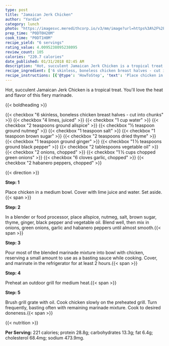```yaml
---
type: post
title: "Jamaican Jerk Chicken"
author: "Yardie"
category: lunch
photo: "https://imagesvc.meredithcorp.io/v3/mm/image?url=https%3A%2F%2Fimages.media-allrecipes.com%2Fuserphotos%2F2676.jpg"
prep_time: "P0DT0H20M"
cook_time: "P0DT1H0M"
recipe_yield: "6 servings"
rating_value: 4.0095238095238095
review_count: 105
calories: "220.7 calories"
date_published: 01/31/2018 02:45 AM
description: "Hot, succulent Jamaican Jerk Chicken is a tropical treat. You'll love the heat and flavor of this fiery marinade."
recipe_ingredient: ['6 skinless, boneless chicken breast halves - cut into chunks', '4 limes, juiced', '1 cup water', '2 teaspoons ground allspice', '½ teaspoon ground nutmeg', '1 teaspoon salt', '1 teaspoon brown sugar', '2 teaspoons dried thyme', '1 teaspoon ground ginger', '1\u2009½ teaspoons ground black pepper', '2 tablespoons vegetable oil', '2 onions, chopped', '1\u2009½ cups chopped green onions', '6 cloves garlic, chopped', '2 habanero peppers, chopped']
recipe_instructions: [{'@type': 'HowToStep', 'text': 'Place chicken in a medium bowl. Cover with lime juice and water. Set aside.\n'}, {'@type': 'HowToStep', 'text': 'In a blender or food processor, place allspice, nutmeg, salt, brown sugar, thyme, ginger, black pepper and vegetable oil. Blend well, then mix in onions, green onions, garlic and habanero peppers until almost smooth.\n'}, {'@type': 'HowToStep', 'text': 'Pour most of the blended marinade mixture into bowl with chicken, reserving a small amount to use as a basting sauce while cooking. Cover, and marinate in the refrigerator for at least 2 hours.\n'}, {'@type': 'HowToStep', 'text': 'Preheat an outdoor grill for medium heat.\n'}, {'@type': 'HowToStep', 'text': 'Brush grill grate with oil. Cook chicken slowly on the preheated grill. Turn frequently, basting often with remaining marinade mixture. Cook to desired doneness.\n'}]
---
```


Hot, succulent Jamaican Jerk Chicken is a tropical treat. You'll love the heat and flavor of this fiery marinade. 

{{< boldheading >}}

{{< checkbox "6  skinless, boneless chicken breast halves - cut into chunks" >}}
{{< checkbox "4  limes, juiced" >}}
{{< checkbox "1 cup water" >}}
{{< checkbox "2 teaspoons ground allspice" >}}
{{< checkbox "½ teaspoon ground nutmeg" >}}
{{< checkbox "1 teaspoon salt" >}}
{{< checkbox "1 teaspoon brown sugar" >}}
{{< checkbox "2 teaspoons dried thyme" >}}
{{< checkbox "1 teaspoon ground ginger" >}}
{{< checkbox "1 ½ teaspoons ground black pepper" >}}
{{< checkbox "2 tablespoons vegetable oil" >}}
{{< checkbox "2  onions, chopped" >}}
{{< checkbox "1 ½ cups chopped green onions" >}}
{{< checkbox "6 cloves garlic, chopped" >}}
{{< checkbox "2  habanero peppers, chopped" >}}


{{< direction >}}

**Step: 1**

Place chicken in a medium bowl. Cover with lime juice and water. Set aside.{{< span >}}

**Step: 2**

In a blender or food processor, place allspice, nutmeg, salt, brown sugar, thyme, ginger, black pepper and vegetable oil. Blend well, then mix in onions, green onions, garlic and habanero peppers until almost smooth.{{< span >}}

**Step: 3**

Pour most of the blended marinade mixture into bowl with chicken, reserving a small amount to use as a basting sauce while cooking. Cover, and marinate in the refrigerator for at least 2 hours.{{< span >}}

**Step: 4**

Preheat an outdoor grill for medium heat.{{< span >}}

**Step: 5**

Brush grill grate with oil. Cook chicken slowly on the preheated grill. Turn frequently, basting often with remaining marinade mixture. Cook to desired doneness.{{< span >}}

{{< nutrition >}}

**Per Serving:** 221 calories; protein 28.8g; carbohydrates 13.3g; fat 6.4g; cholesterol 68.4mg; sodium 473.9mg.